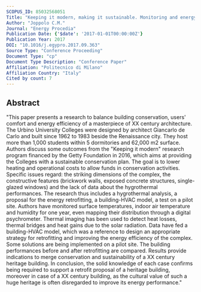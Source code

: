 ```yaml
---
SCOPUS_ID: 85032568051
Title: "Keeping it modern, making it sustainable. Monitoring and energy retrofitting the Urbino University Colleges"
Author: "Joppolo C.M."
Journal: "Energy Procedia"
Publication Date: {'$date': '2017-01-01T00:00:00Z'}
Publication Year: 2017
DOI: "10.1016/j.egypro.2017.09.363"
Source Type: "Conference Proceeding"
Document Type: "cp"
Document Type Description: "Conference Paper"
Affiliation: "Politecnico di Milano"
Affiliation Country: "Italy"
Cited by count: 7
---
```


## Abstract
"This paper presents a research to balance building conservation, users' comfort and energy efficiency of a masterpiece of XX century architecture. The Urbino University Colleges were designed by architect Giancarlo de Carlo and built since 1962 to 1983 beside the Renaissance city. They host more than 1,000 students within 5 dormitories and 62,000 m2 surface. Authors discuss some outcomes from the \"Keeping it modern\" research program financed by the Getty Foundation in 2016, which aims at providing the Colleges with a sustainable conservation plan. The goal is to lower heating and operational costs to allow funds in conservation activities. Specific issues regard: the striking dimensions of the complex, the constructive features (brickwork walls, exposed concrete structures, single-glazed windows) and the lack of data about the hygrothermal performances. The research thus includes a hygrothermal analysis, a proposal for the energy retrofitting, a building-HVAC model, a test on a pilot site. Authors have monitored surface temperatures, indoor air temperature and humidity for one year, even mapping their distribution through a digital psychrometer. Thermal imaging has been used to detect heat losses, thermal bridges and heat gains due to the solar radiation. Data have fed a building-HVAC model, which was a reference to design an appropriate strategy for retrofitting and improving the energy efficiency of the complex. Some solutions are being implemented on a pilot site. The building performances before and after retrofitting are compared. Results provide indications to merge conservation and sustainability of a XX century heritage building. In conclusion, the solid knowledge of each case confirms being required to support a retrofit proposal of a heritage building, moreover in case of a XX century building, as the cultural value of such a huge heritage is often disregarded to improve its energy performance."
